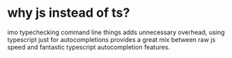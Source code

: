 # why js instead of ts?

imo typechecking command line things adds unnecessary overhead, using typescript just for autocompletions provides a great mix between raw js speed and fantastic typescript autocompletion features.
